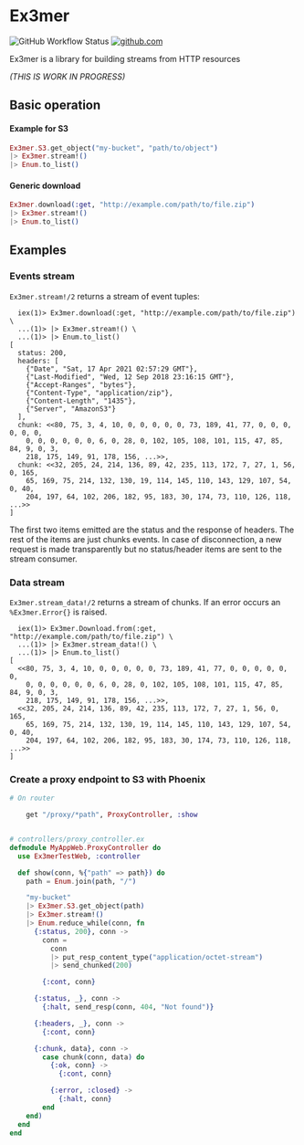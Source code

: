 # Ex3mer

![GitHub Workflow Status](https://img.shields.io/github/workflow/status/luisgabrielroldan/ex3mer/on-push)
[![github.com](https://img.shields.io/github/last-commit/luisgabrielroldan/ex3mer.svg)](https://github.com/luisgabrielroldan/ex3mer/commits/master)

Ex3mer is a library for building streams from HTTP resources


*(THIS IS WORK IN PROGRESS)*

## Basic operation

#### Example for S3

```elixir
Ex3mer.S3.get_object("my-bucket", "path/to/object")
|> Ex3mer.stream!()
|> Enum.to_list()
```

#### Generic download

```elixir
Ex3mer.download(:get, "http://example.com/path/to/file.zip")
|> Ex3mer.stream!()
|> Enum.to_list()
```

## Examples

### Events stream

`Ex3mer.stream!/2` returns a stream of event tuples:
  
```
  iex(1)> Ex3mer.download(:get, "http://example.com/path/to/file.zip") \
  ...(1)> |> Ex3mer.stream!() \
  ...(1)> |> Enum.to_list()
[
  status: 200,
  headers: [
    {"Date", "Sat, 17 Apr 2021 02:57:29 GMT"},
    {"Last-Modified", "Wed, 12 Sep 2018 23:16:15 GMT"},
    {"Accept-Ranges", "bytes"},
    {"Content-Type", "application/zip"},
    {"Content-Length", "1435"},
    {"Server", "AmazonS3"}
  ],
  chunk: <<80, 75, 3, 4, 10, 0, 0, 0, 0, 0, 73, 189, 41, 77, 0, 0, 0, 0, 0, 0,
    0, 0, 0, 0, 0, 0, 6, 0, 28, 0, 102, 105, 108, 101, 115, 47, 85, 84, 9, 0, 3,
    218, 175, 149, 91, 178, 156, ...>>,
  chunk: <<32, 205, 24, 214, 136, 89, 42, 235, 113, 172, 7, 27, 1, 56, 0, 165,
    65, 169, 75, 214, 132, 130, 19, 114, 145, 110, 143, 129, 107, 54, 0, 40,
    204, 197, 64, 102, 206, 182, 95, 183, 30, 174, 73, 110, 126, 118, ...>>
]
```

The first two items emitted are the status and the response of headers.  The rest of the items are just chunks events.
In case of disconnection, a new request is made transparently but no status/header items are sent to the stream consumer.

### Data stream

`Ex3mer.stream_data!/2` returns a stream of chunks. If an error occurs an `%Ex3mer.Error{}` is raised.

```
  iex(1)> Ex3mer.Download.from(:get, "http://example.com/path/to/file.zip") \
  ...(1)> |> Ex3mer.stream_data!() \
  ...(1)> |> Enum.to_list()
[
  <<80, 75, 3, 4, 10, 0, 0, 0, 0, 0, 73, 189, 41, 77, 0, 0, 0, 0, 0, 0,
    0, 0, 0, 0, 0, 0, 6, 0, 28, 0, 102, 105, 108, 101, 115, 47, 85, 84, 9, 0, 3,
    218, 175, 149, 91, 178, 156, ...>>,
  <<32, 205, 24, 214, 136, 89, 42, 235, 113, 172, 7, 27, 1, 56, 0, 165,
    65, 169, 75, 214, 132, 130, 19, 114, 145, 110, 143, 129, 107, 54, 0, 40,
    204, 197, 64, 102, 206, 182, 95, 183, 30, 174, 73, 110, 126, 118, ...>>
]
```

### Create a proxy endpoint to S3 with Phoenix

```elixir
# On router

    get "/proxy/*path", ProxyController, :show


# controllers/proxy_controller.ex
defmodule MyAppWeb.ProxyController do
  use Ex3merTestWeb, :controller

  def show(conn, %{"path" => path}) do
    path = Enum.join(path, "/")

    "my-bucket"
    |> Ex3mer.S3.get_object(path)
    |> Ex3mer.stream!()
    |> Enum.reduce_while(conn, fn
      {:status, 200}, conn ->
        conn =
          conn
          |> put_resp_content_type("application/octet-stream")
          |> send_chunked(200)

        {:cont, conn}

      {:status, _}, conn ->
        {:halt, send_resp(conn, 404, "Not found")}

      {:headers, _}, conn ->
        {:cont, conn}

      {:chunk, data}, conn ->
        case chunk(conn, data) do
          {:ok, conn} ->
            {:cont, conn}

          {:error, :closed} ->
            {:halt, conn}
        end
    end)
  end
end
```
